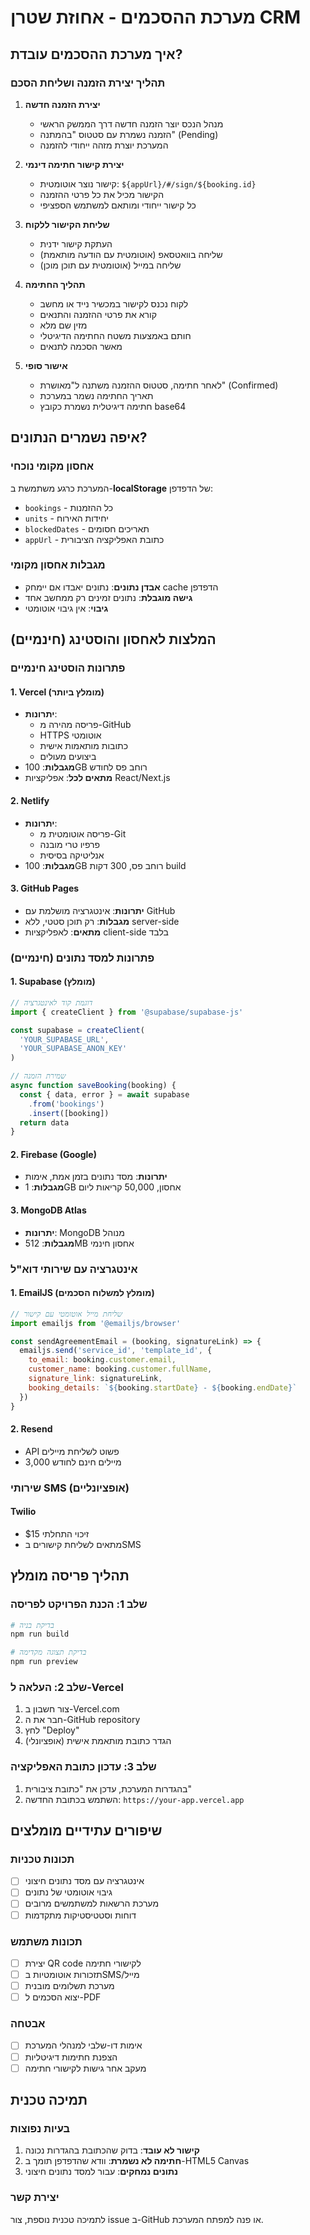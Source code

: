 # מערכת ההסכמים - אחוזת שטרן CRM

## איך מערכת ההסכמים עובדת?

### תהליך יצירת הזמנה ושליחת הסכם

1. **יצירת הזמנה חדשה**
   - מנהל הנכס יוצר הזמנה חדשה דרך הממשק הראשי
   - הזמנה נשמרת עם סטטוס "בהמתנה" (Pending)
   - המערכת יוצרת מזהה ייחודי להזמנה

2. **יצירת קישור חתימה דינמי**
   - קישור נוצר אוטומטית: `${appUrl}/#/sign/${booking.id}`
   - הקישור מכיל את כל פרטי ההזמנה
   - כל קישור ייחודי ומותאם למשתמש הספציפי

3. **שליחת הקישור ללקוח**
   - העתקת קישור ידנית
   - שליחה בוואטסאפ (אוטומטית עם הודעה מותאמת)
   - שליחה במייל (אוטומטית עם תוכן מוכן)

4. **תהליך החתימה**
   - לקוח נכנס לקישור במכשיר נייד או מחשב
   - קורא את פרטי ההזמנה והתנאים
   - מזין שם מלא
   - חותם באמצעות משטח החתימה הדיגיטלי
   - מאשר הסכמה לתנאים

5. **אישור סופי**
   - לאחר חתימה, סטטוס ההזמנה משתנה ל"מאושרת" (Confirmed)
   - תאריך החתימה נשמר במערכת
   - חתימה דיגיטלית נשמרת כקובץ base64

## איפה נשמרים הנתונים?

### אחסון מקומי נוכחי
המערכת כרגע משתמשת ב-**localStorage** של הדפדפן:

- `bookings` - כל ההזמנות
- `units` - יחידות האירוח
- `blockedDates` - תאריכים חסומים
- `appUrl` - כתובת האפליקציה הציבורית

### מגבלות אחסון מקומי
- **אבדן נתונים**: נתונים יאבדו אם יימחק cache הדפדפן
- **גישה מוגבלת**: נתונים זמינים רק ממחשב אחד
- **גיבוי**: אין גיבוי אוטומטי

## המלצות לאחסון והוסטינג (חינמיים)

### פתרונות הוסטינג חינמיים

#### 1. **Vercel** (מומלץ ביותר)
- **יתרונות**: 
  - פריסה מהירה מ-GitHub
  - HTTPS אוטומטי
  - כתובות מותאמות אישית
  - ביצועים מעולים
- **מגבלות**: 100GB רוחב פס לחודש
- **מתאים לכל**: אפליקציות React/Next.js

#### 2. **Netlify**
- **יתרונות**:
  - פריסה אוטומטית מ-Git
  - פרפיו טרי מובנה
  - אנליטיקה בסיסית
- **מגבלות**: 100GB רוחב פס, 300 דקות build

#### 3. **GitHub Pages**
- **יתרונות**: אינטגרציה מושלמת עם GitHub
- **מגבלות**: רק תוכן סטטי, ללא server-side
- **מתאים**: לאפליקציות client-side בלבד

### פתרונות למסד נתונים (חינמיים)

#### 1. **Supabase** (מומלץ)
```javascript
// דוגמת קוד לאינטגרציה
import { createClient } from '@supabase/supabase-js'

const supabase = createClient(
  'YOUR_SUPABASE_URL',
  'YOUR_SUPABASE_ANON_KEY'
)

// שמירת הזמנה
async function saveBooking(booking) {
  const { data, error } = await supabase
    .from('bookings')
    .insert([booking])
  return data
}
```

#### 2. **Firebase** (Google)
- **יתרונות**: מסד נתונים בזמן אמת, אימות
- **מגבלות**: 1GB אחסון, 50,000 קריאות ליום

#### 3. **MongoDB Atlas**
- **יתרונות**: MongoDB מנוהל
- **מגבלות**: 512MB אחסון חינמי

### אינטגרציה עם שירותי דוא"ל

#### 1. **EmailJS** (מומלץ למשלוח הסכמים)
```javascript
// שליחת מייל אוטומטי עם קישור
import emailjs from '@emailjs/browser'

const sendAgreementEmail = (booking, signatureLink) => {
  emailjs.send('service_id', 'template_id', {
    to_email: booking.customer.email,
    customer_name: booking.customer.fullName,
    signature_link: signatureLink,
    booking_details: `${booking.startDate} - ${booking.endDate}`
  })
}
```

#### 2. **Resend**
- API פשוט לשליחת מיילים
- 3,000 מיילים חינם לחודש

### שירותי SMS (אופציונליים)

#### **Twilio**
- $15 זיכוי התחלתי
- מתאים לשליחת קישורים בSMS

## תהליך פריסה מומלץ

### שלב 1: הכנת הפרויקט לפריסה
```bash
# בדיקת בניה
npm run build

# בדיקת תצוגה מקדימה
npm run preview
```

### שלב 2: העלאה ל-Vercel
1. צור חשבון ב-Vercel.com
2. חבר את ה-GitHub repository
3. לחץ "Deploy"
4. הגדר כתובת מותאמת אישית (אופציונלי)

### שלב 3: עדכון כתובת האפליקציה
1. בהגדרות המערכת, עדכן את "כתובת ציבורית"
2. השתמש בכתובת החדשה: `https://your-app.vercel.app`

## שיפורים עתידיים מומלצים

### תכונות טכניות
- [ ] אינטגרציה עם מסד נתונים חיצוני
- [ ] גיבוי אוטומטי של נתונים
- [ ] מערכת הרשאות למשתמשים מרובים
- [ ] דוחות וסטטיסטיקות מתקדמות

### תכונות משתמש
- [ ] יצירת QR code לקישורי חתימה
- [ ] תזכורות אוטומטיות בSMS/מייל
- [ ] מערכת תשלומים מובנית
- [ ] יצוא הסכמים ל-PDF

### אבטחה
- [ ] אימות דו-שלבי למנהלי המערכת
- [ ] הצפנת חתימות דיגיטליות
- [ ] מעקב אחר גישות לקישורי חתימה

## תמיכה טכנית

### בעיות נפוצות
1. **קישור לא עובד**: בדוק שהכתובת בהגדרות נכונה
2. **חתימה לא נשמרת**: וודא שהדפדפן תומך ב-HTML5 Canvas
3. **נתונים נמחקים**: עבור למסד נתונים חיצוני

### יצירת קשר
לתמיכה טכנית נוספת, צור issue ב-GitHub או פנה למפתח המערכת.